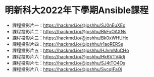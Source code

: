# 明新科大2022年下學期Ansible課程

* 課程投影片一：https://hackmd.io/@joshhu/SJ0nEuXEo
* 課程投影片二：https://hackmd.io/@joshhu/BkFxOAXNs
* 課程投影片三：https://hackmd.io/@joshhu/Bk0xWHUHo
* 課程投影片四：https://hackmd.io/@joshhu/r1aoRERSs
* 課程投影片五：https://hackmd.io/@joshhu/HJvmMuCHo
* 課程投影片六：https://hackmd.io/@joshhu/Hk6VTV4dj
* 課程投影片七：https://hackmd.io/@joshhu/SJ4tTO4Os
* 課程投影片八：https://hackmd.io/@joshhu/SycqIFaOi
